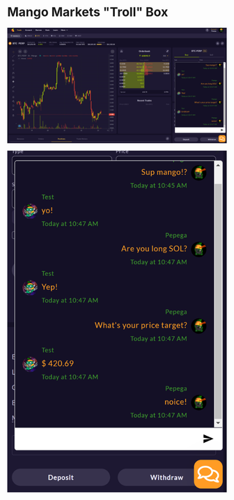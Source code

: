 # Mango Markets "Troll" Box

![](<../../.gitbook/assets/image (12) (1) (1).png>)

![](<../../.gitbook/assets/image (6) (1) (1).png>)
